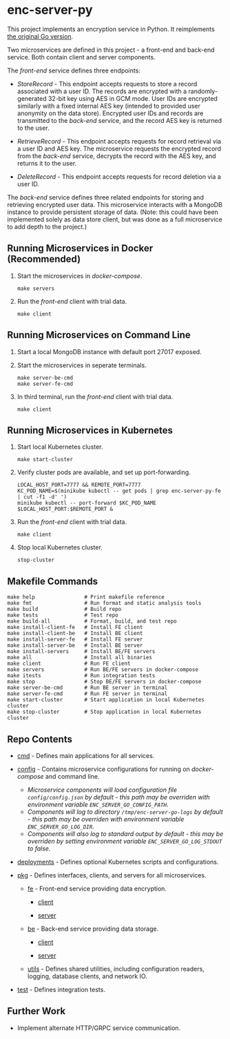 # enc-server-py

This project implements an encryption service in Python. It reimplements 
[the original Go version](https://github.com/jhayward01/enc-server-go).

Two microservices are defined in this project - a front-end and back-end 
service. Both contain client and server components.

The _front-end_ service defines three endpoints:

* _StoreRecord_ - This endpoint accepts requests to store a record associated with a user ID. The records are encrypted with a randomly-generated 32-bit key using AES in GCM mode. User IDs are encrypted similarly with a fixed internal AES key (intended to provided user anonymity on the data store). Encrypted user IDs and records are transmitted to the _back-end_ service, and the record AES key is returned to the user.
	
* _RetrieveRecord_ - This endpoint accepts requests for record retrieval via a user ID and AES key. The microservice requests the encrypted record from the _back-end_ service, decrypts the record with the AES key, and returns it to the user. 

* _DeleteRecord_ - This endpoint accepts requests for record deletion via a user ID. 
	
The _back-end_ service defines three related endpoints for storing and retrieving encrypted user data. This microservice interacts with a MongoDB instance to provide persistent storage of data. (Note: this could have been implemented solely as data store client, but was done as a full microservice to add depth to the project.)

## Running Microservices in Docker (Recommended) ##
1. Start the microservices in _docker-compose_.
    ```
    make servers
    ```
    
2. Run the _front-end_ client with trial data.
    ```
    make client
    ```
    
## Running Microservices on Command Line ##
1. Start a local MongoDB instance with default port 27017 exposed.

2. Start the microservices in seperate terminals.
    ```
    make server-be-cmd
    make server-fe-cmd
    ```
    
2. In third terminal, run the _front-end_ client with trial data.
    ```
    make client
    ```
    
## Running Microservices in Kubernetes ##
1. Start local Kubernetes cluster.
    ```
    make start-cluster
    ```
    
2. Verify cluster pods are available, and set up port-forwarding.
    ```
    LOCAL_HOST_PORT=7777 && REMOTE_PORT=7777
    KC_POD_NAME=$(minikube kubectl -- get pods | grep enc-server-py-fe | cut -f1 -d' ')
    minikube kubectl -- port-forward $KC_POD_NAME $LOCAL_HOST_PORT:$REMOTE_PORT &
    ```
    
3. Run the _front-end_ client with trial data.
    ```
    make client
    ```
    
4. Stop local Kubernetes cluster.
    ```
    stop-cluster
    ```

## Makefile Commands ##
```
make help                # Print makefile reference
make fmt                 # Run format and static analysis tools
make build               # Build repo
make tests               # Test repo
make build-all           # Format, build, and test repo
make install-client-fe   # Install FE client
make install-client-be   # Install BE client
make install-server-fe   # Install FE server
make install-server-be   # Install BE server
make install-servers     # Install BE/FE servers
make all                 # Install all binaries
make client              # Run FE client
make servers             # Run BE/FE servers in docker-compose
make itests              # Run integration tests
make stop                # Stop BE/FE servers in docker-compose
make server-be-cmd       # Run BE server in terminal
make server-fe-cmd       # Run FE server in terminal
make start-cluster       # Start application in local Kubernetes cluster
make stop-cluster        # Stop application in local Kubernetes cluster
```
 
## Repo Contents ##
* [cmd](cmd) - Defines main applications for all services.

* [config](config) - Contains microservice configurations for running on _docker-compose_ and command line. 
    * _Microservice components will load configuration file `config/config.json` by default - this path may be overriden with environment variable `ENC_SERVER_GO_CONFIG_PATH`._
    * _Components will log to directory `/tmp/enc-server-go-logs` by default - this path may be overriden with environment variable `ENC_SERVER_GO_LOG_DIR`._
    * _Components will also log to standard output by default - this may be overriden by setting environment variable `ENC_SERVER_GO_LOG_STDOUT` to false._

* [deployments](deployments) - Defines optional Kubernetes scripts and configurations.

* [pkg](pkg) - Defines interfaces, clients, and servers for all microservices.

	* [fe](pkg/fe) - Front-end service providing data encryption.
	
		* [client](pkg/fe/client)
		
		* [server](pkg/fe/server)

	* [be](pkg/be) - Back-end service providing data storage.
	
		* [client](pkg/be/client)
		
		* [server](pkg/be/server)
	
	* [utils](utils) - Defines shared utilities, including configuration readers, logging, database clients, and network IO.

* [test](test) - Defines integration tests.

## Further Work ##

* Implement alternate HTTP/GRPC service communication.
